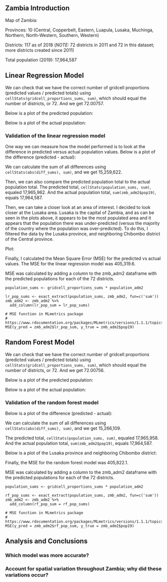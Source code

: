 ## Zambia Introduction

Map of Zambia:

Provinces: 10 (Central, Copperbelt, Eastern, Luapula, Lusaka, Muchinga, Northern, North-Western, Southern, Western) 

Districts: 117 as of 2018 (*NOTE:* 72 districts in 2011 and 72 in this dataset; more districts created since 2011) 

Total population (2019): 17,964,587

## Linear Regression Model

We can check that we have the correct number of gridcell proportions (predicted values / predicted totals) using ``` cellStats(gridcell_proportions_sums, sum) ```, which should equal the number of districts, or 72. And we get 72.00757.

Below is a plot of the predicted population:

Below is a plot of the actual population:

### Validation of the linear regression model 

One way we can measure how the model performed is to look at the difference in predicted versus actual population values. Below is a plot of the difference (predicted - actual):

We can calculate the sum of all differences using ```cellStats(abs(diff_sums), sum)```, and we get 15,259,622.

Then, we can also compare the predicted population total to the actual population total. The predicted total, ```cellStats(population_sums, sum)```, equaled 17,965,962. And the actual population total, ```sum(zmb_adm2$pop19)```, equals 17,964,587.

Then, we can take a closer look at an area of interest. I decided to look closer at the Lusaka area. Lusaka is the capital of Zambia, and as can be seen in the plots above, it appears to be the most populated area and it appears that the population there was under-predicted (versus the majority of the country where the population was over-predicted). To do this, I filtered the data by the Lusaka province, and neighboring Chibombo district of the Central province.  

Plot:

Finally, I calculated the Mean Square Error (MSE) for the predicted vs actual values. The MSE for the linear regression model was 405,319.6. 

MSE was calculated by adding a column to the zmb_adm2 dataframe with the predicted populations for each of the 72 districts. 
```
population_sums <- gridcell_proportions_sums * population_adm2

lr_pop_sums <- exact_extract(population_sums, zmb_adm2, fun=c('sum'))
zmb_adm2 <- zmb_adm2 %>%
  add_column(lr_pop_sum = lr_pop_sums)

# MSE function in MLmetrics package
# https://www.rdocumentation.org/packages/MLmetrics/versions/1.1.1/topics/MSE
MSE(y_pred = zmb_adm2$lr_pop_sum, y_true = zmb_adm2$pop19)
```

## Random Forest Model

We can check that we have the correct number of gridcell proportions (predicted values / predicted totals) using ``` cellStats(gridcell_proportions_sums, sum) ```, which should equal the number of districts, or 72. And we get 72.00756.

Below is a plot of the predicted population:

Below is a plot of the actual population:

### Validation of the random forest model

Below is a plot of the difference (predicted - actual):

We can calculate the sum of all differences using ```cellStats(abs(diff_sums), sum)```, and we get 15,266,109.

The predicted total, ```cellStats(population_sums, sum)```, equaled 17,965,958. And the actual population total, ```sum(zmb_adm2$pop19)```, equals 17,964,587.

Below is a plot of the Lusaka province and neighboring Chibombo district:

Finally, the MSE for the random forest model was 405,822.1. 

MSE was calculated by adding a column to the zmb_adm2 dataframe with the predicted populations for each of the 72 districts. 
```
population_sums <- gridcell_proportions_sums * population_adm2

rf_pop_sums <- exact_extract(population_sums, zmb_adm2, fun=c('sum'))
zmb_adm2 <- zmb_adm2 %>%
  add_column(rf_pop_sum = rf_pop_sums)

# MSE function in MLmetrics package
# https://www.rdocumentation.org/packages/MLmetrics/versions/1.1.1/topics/MSE
MSE(y_pred = zmb_adm2$rf_pop_sum, y_true = zmb_adm2$pop19)
```

## Analysis and Conclusions

### Which model was more accurate?

### Account for spatial variation throughout Zambia; why did these variations occur?
